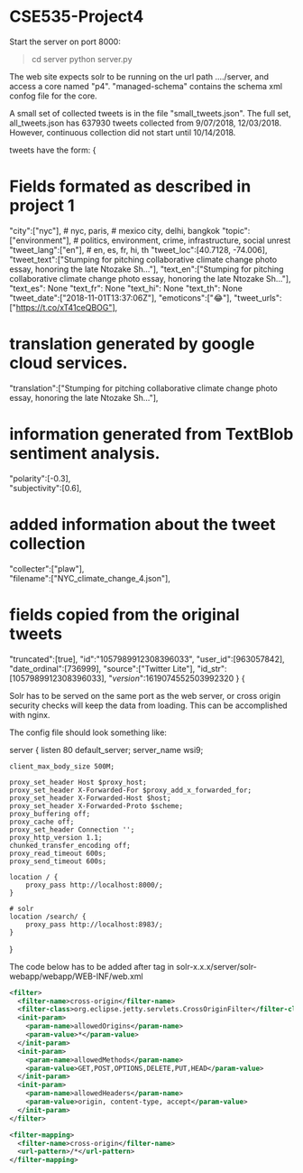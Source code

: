# CSE535-Project4


Start the server on port 8000:
> cd server
> python server.py


The web site expects solr to be running on the url path ..../server, and access a core named "p4".
"managed-schema" contains the schema xml confog file for the core.

A small set of collected tweets is in the file "small_tweets.json".  The full set, all_tweets.json has 637930 tweets collected from 9/07/2018, 12/03/2018.
However, continuous collection did not start until 10/14/2018.

tweets have the form:
{
  # Fields formated as described in project 1
  "city":["nyc"], # nyc, paris, # mexico city, delhi, bangkok
  "topic":["environment"],      # politics, environment, crime, infrastructure, social unrest
  "tweet_lang":["en"],          # en, es, fr, hi, th
  "tweet_loc":[40.7128, -74.006],
  "tweet_text":["Stumping for pitching collaborative climate change photo essay, honoring the late Ntozake Sh…"],
  "text_en":["Stumping for pitching collaborative climate change photo essay, honoring the late Ntozake Sh…"],
  "text_es": None
  "text_fr": None
  "text_hi": None
  "text_th": None
  "tweet_date":["2018-11-01T13:37:06Z"],
  "emoticons":["😂"],
  "tweet_urls":["https://t.co/xT41ceQBOG"],

  # translation generated by google cloud services.
  "translation":["Stumping for pitching collaborative climate change photo essay, honoring the late Ntozake Sh..."],

  # information generated from TextBlob sentiment analysis.
  "polarity":[-0.3],     
  "subjectivity":[0.6], 

  # added information about the tweet collection
  "collecter":["plaw"],  
  "filename":["NYC_climate_change_4.json"],

  # fields copied from the original tweets
  "truncated":[true],
  "id":"1057989912308396033",
  "user_id":[963057842],
  "date_ordinal":[736999],
  "source":["Twitter Lite"],
  "id_str":[1057989912308396033],
  "_version_":1619074552503992320
}
																				        {




Solr has to be served on the same port as the web server, or cross origin security checks will keep the data from loading.
This can be accomplished with nginx.

The config file should look something like:

server {
    listen 80 default_server;
    server_name wsi9;

    client_max_body_size 500M;

    proxy_set_header Host $proxy_host;
    proxy_set_header X-Forwarded-For $proxy_add_x_forwarded_for;
    proxy_set_header X-Forwarded-Host $host;
    proxy_set_header X-Forwarded-Proto $scheme;
    proxy_buffering off;
    proxy_cache off;
    proxy_set_header Connection '';
    proxy_http_version 1.1;
    chunked_transfer_encoding off;
    proxy_read_timeout 600s;
    proxy_send_timeout 600s;

    location / {
        proxy_pass http://localhost:8000/;
    }

    # solr
    location /search/ {
        proxy_pass http://localhost:8983/;
    }
}

The code below has to be added after <web-app> tag in solr-x.x.x/server/solr-webapp/webapp/WEB-INF/web.xml

```xml
<filter>
  <filter-name>cross-origin</filter-name>
  <filter-class>org.eclipse.jetty.servlets.CrossOriginFilter</filter-class>
  <init-param>
    <param-name>allowedOrigins</param-name>
    <param-value>*</param-value>
  </init-param>
  <init-param>
    <param-name>allowedMethods</param-name>
    <param-value>GET,POST,OPTIONS,DELETE,PUT,HEAD</param-value>
  </init-param>
  <init-param>
    <param-name>allowedHeaders</param-name>
    <param-value>origin, content-type, accept</param-value>
  </init-param>
</filter>

<filter-mapping>
  <filter-name>cross-origin</filter-name>
  <url-pattern>/*</url-pattern>
</filter-mapping>
```
			    







